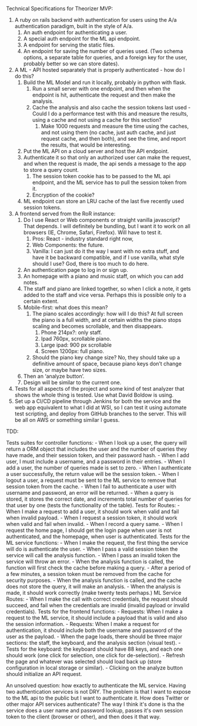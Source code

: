 Technical Specifications for Theorizer MVP:

1. A ruby on rails backend with authentication for users using the A/a authentication paradigm, built in the style of A/a.
    1. An auth endpoint for authenticating a user.
    2. A special auth endpoint for the ML api endpoint.
    3. A endpoint for serving the static files.
    4. An endpoint for saving the number of queries used. (Two schema options, a separate table for queries, and a foreign key for the user, probably better so we can store dates). 
2. A ML - API hosted separately that is properly authenticated - how do I do this? 
    1. Build the ML Model and run it locally, probably in python with flask. 
        1. Run a small server with one endpoint, and then when the endpoint is hit, authenticate the request and then make the analysis.
        2. Cache the analysis and also cache the session tokens last used - Could I do a performance test with this and measure the results, using a cache and not using a cache for this section?
            1. Make 1000 requests and measure the time using the caches, and not using them (no cache, just auth cache, and just request cache, and then both), and see the time, and report the results, that would be interesting.
    2. Put the ML API on a cloud server and host the API endpoint.
    3. Authenticate it so that only an authorized user can make the request, and when the request is made, the api sends a message to the app to store a query count. 
        1. The session token cookie has to be passed to the ML api endpoint, and the ML service has to pull the session token from it. 
        2. Encryption of the cookie? 
    4. ML endpoint can store an LRU cache of the last five recently used session tokens. 
3. A frontend served from the RoR instance:
    1. Do I use React or Web components or straight vanilla javascript? That depends. I will definitely be bundling, but I want it to work on all browsers (IE, Chrome, Safari, Firefox). Will have to test it. 
        1. Pros: React - industry standard right now, 
        2. Web Components: the future.
        3. Vanilla: I can just do it the way I want with no extra stuff, and have it be backward compatible, and if I use vanilla, what style should I use? God, there is too much to do here. 
    2. An authentication page to log in or sign up. 
    3. An homepage with a piano and music staff, on which you can add notes. 
    4. The staff and piano are linked together, so when I click a note, it gets added to the staff and vice versa. Perhaps this is possible only to a certain extent.
    5. Mobile-first: what does this mean? 
        1. The piano scales accordingly: how will I do this? At full screen the piano is a full width, and at certain widths the piano stops scaling and becomes scrollable, and then disappears.
            1. Phone 214px?: only staff. 
            2. Ipad 760px, scrollable piano.
            3. Large ipad: 900 px scrollable
            4. Screen 1200px: full piano.
        2.  Should the piano key change size? No, they should take up a definitive amount of space, because piano keys don’t change size, or maybe have two sizes. 
    6. Then an ‘analyze button’.
    7. Design will be similar to the current one. 
4. Tests for all aspects of the project and some kind of test analyzer that shows the whole thing is tested. Use what David Boldow is using. 
5. Set up a CI/CD pipeline through Jenkins for both the service and the web app equivalent to what I did at WSI, so I can test it using automate test scripting, and deploy from GitHub branches to the server. This will be all on AWS or something similar I guess. 

TDD:

Tests suites for controller functions:
	- When I look up a user, the query will return a ORM object that includes the user and the number of queries they have made, and their session token, and their password hash.
	- When I add user, I must include a username, and a password in their entries.
	- When I add a user, the number of queries made is set to zero. 
	- When I authenticate a user successfully, the return value will be the session token.
	- When I logout a user, a request must be sent to the ML service to remove that session token from the cache. 
	- When I fail to authenticate a user with username and password, an error will be returned. 
	- When a query is stored, it stores the correct date, and increments total number of queries for that user by one (tests the functionality of the table). 
Tests for Routes:
	- When I make a request to add a user, it should work when valid and fail when invalid payload.
	- When I request a session token, it should work when valid and fail when invalid. 
	- When I record a query same. 
	- When I request the home page, I should get the login page when user is not authenticated, and the homepage, when user is authenticated.
Tests for the ML service functions:
	- When I make the request, the first thing the service will do is authenticate the user. 
	- When I pass a valid session token the service will call the analysis function. 
	- When I pass an invalid token the service will throw an error. 
	- When the analysis function is called, the function will first check the cache before making a query.
	- After a period of a few minutes, a session token must be removed from the cache for security purposes.
	- When the analysis function is called, and the cache does not store the query, it will make an analysis.
	- When the analysis is made, it should work correctly (make twenty tests perhaps.)
ML Service Routes:
	- When I make the call with correct credentials, the request should succeed, and fail when the credentials are invalid (invalid payload or invalid credentials).
Tests for the frontend functions:
	- Requests: When I make a request to the ML service, it should include a payload that is valid and also the session information. 
	- Requests: When I make a request for authentication, it should include both the username and password of the user as the payload.
	- When the page loads, there should be three major sections: the staff, the keyboard, and the analysis section (visual test).
	- Tests for the keyboard: the keyboard should have 88 keys, and each one should work (one click for selection, one click for de-selection).
	- Refresh the page and whatever was selected should load back up (store configuration in local storage or similar). 
	- Clicking on the analyze button should initialize an API request. 

An unsolved question: how exactly to authenticate the ML service. Having two authentication services is not DRY. The problem is that I want to expose to the ML api to the public but I want to authenticate it. How does Twitter or other major API services authenticate? The way I think it's done is tha the service does a user name and password lookup, passes it's own session token to the client (browser or other), and then does it that way. 
